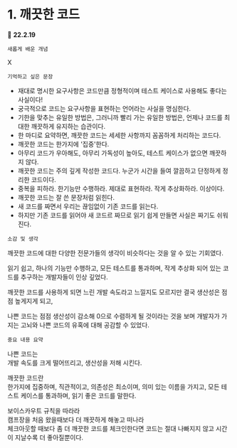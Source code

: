 # 1. 깨끗한 코드

:calendar: __22.2.19__

```
새롭게 배운 개념
```

X

```
기억하고 싶은 문장
```

- 재대로 명시한 요구사항은 코드만큼 정형적이며 테스트 케이스로 사용해도 좋다는 사실이다!
- 궁극적으로 코드는 요구사항을 표현하는 언어라는 사실을 명심한다.
- 기한을 맞추는 유일한 방법은, 그러니까 빨리 가는 유일한 방법은, 언제나 코드를 최대한 깨끗하게 유지하는 습관이다.
- 한 마디로 요약하면, 깨끗한 코드는  세세한 사항까지 꼼꼼하게 처리하는 코드다.
- 깨끗한 코드는 한가지에 '집중'한다.
- 아무리 코드가 우아해도, 아무리 가독성이 높아도, 테스트 케이스가 없으면 깨끗하지 않다.
- 깨끗한 코드는 주의 깊게 작성한 코드다. 누군가 시간을 들여 깔끔하고 단정하게 정리한 코드이다.
- 중복을 피하라. 한기능만 수행하라. 제대로 표현하라. 작게 추상화하라. 이상이다.
- 깨끗한 코드는 잘 쓴 문장처럼 읽힌다.
- 새 코드를 짜면서 우리는 끊임없이 기존 코드를 읽는다.
- 하지만 기존 코드를 읽어야 새 코드르 짜므로 읽기 쉽게 만들면 사실은 짜기도 쉬워진다.

```
소감 및 생각
```

깨끗한 코드에 대한 다양한 전문가들의 생각이 비슷하다는 것을 알 수 있는 기회였다.

읽기 쉽고, 하나의 기능만 수행하고, 모든 테스트를 통과하며, 작게 추상화 되어 있는 코드를 추구하는 개발자들이 인상 깊었다.

깨끗한 코드를 사용하게 되면 느린 개발 속도라고 느낄지도 모르지만 결국 생산성은 점점 높게지게 되고,

나쁜 코드는 점점 생산성이 감소해 0으로 수렴하게 될 것이라는 것을 보며 개발자가 가지는 고뇌와 나쁜 코드의 유혹에 대해 공감할 수 있었다.

```
중요 내용 요약
```

나쁜 코드는  
개발 속도를 크게 떨어뜨리고, 생산성을 저해 시킨다.

깨끗한 코드란  
한가지에 집중하며, 직관적이고, 의존성은 최소이며, 의미 있는 이름을 가지고, 모든 테스트 케이스를 통과하며, 읽기 좋은 코드를 말한다.

보이스카우트 규칙을 따라라  
캠프장을 처음 왔을때보다 더 깨끗하게 해놓고 떠나라  
체크아웃할 때보다 좀 더 깨끗한 코드를 체크인한다면 코드는 절대 나빠지지 않고 시간이 지날수록 더 좋아질뿐이다.

